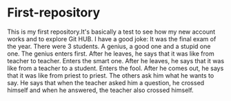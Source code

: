 # First-repository

   This is my first repository.It's basically a test to see how my new account works and to explore Git HUB. I have a good joke:
   It was the final exam of the year. There were 3 students. A genius, a good one and a stupid one one. The genius enters first. After he leaves, he says that it was like from teacher to teacher. Enters the smart one. After he leaves, he says that it was like from a teacher to a student. Enters the fool. After he comes out, he says that it was like from priest to priest. The others ask him what he wants to say. He says that when the teacher asked him a question, he crossed himself and when he answered, the teacher also crossed himself.
